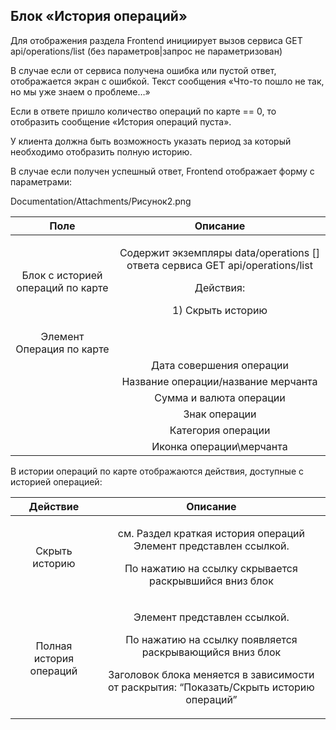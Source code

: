 ## **Блок «История операций»**
Для отображения раздела Frontend инициирует вызов сервиса GET api/operations/list (без параметров|запрос не параметризован)

В случае если от сервиса получена ошибка или пустой ответ, отображается экран с ошибкой. Текст сообщения «Что-то пошло не так, но мы уже знаем о проблеме…»

Если в ответе пришло количество операций по карте == 0, то отобразить сообщение «История операций пуста».

У клиента должна быть возможность указать период за который необходимо отобразить полную историю.

В случае если получен успешный ответ, Frontend отображает форму с параметрами:

Documentation/Attachments/Рисунок2.png

|**Поле**|**Описание**|
| :-: | :-: |
|Блок с историей операций по карте|<p>Содержит экземпляры data/operations [] ответа сервиса GET api/operations/list</p><p>Действия:</p><p>1) Скрыть историю</p>|
|Элемент Операция по карте| |
| |Дата совершения операции|<p>Значение data/operations/transaction\_date ответа сервиса GET api/operations/list</p><p>sortType == date, в краткой истории должны отображаться операции за последние 10 дней</p><p>Sorting == desc, количество отображаемых операций не более 5, сортировка в порядке убывания</p>|
| |Название операции/название мерчанта|<p>Значение data/operations/mccName</p><p>В поле отображается 100 символов. Если значение больше, то отображается только часть текста и троеточие.</p>|
||Сумма и валюта операции|Значение data/operations/auth\_amount и data/operations/auth\_currency|
||Знак операции|<p>Значение data/operations/card\_sign</p><p>В случае если получено значение</p><p>•‘debit’ отобразить текст «Списание»</p><p>• ‘credit’ – отобразить текст «Зачисление»</p>|
||Категория операции|<p>Значение data/operations/oper\_type</p><p>` `Тип операции, IBN - оплата услуг в ИБ, POS - POS, ATM - наличка, BAL - платный запрос баланса карты, P2P - P2P, KOM - комиссия, KAS - наличка, ACC - перевод по счету.  </p><p></p><p></p>|
||Иконка операции\мерчанта|<p>data/operations/iconURL</p><p>Отображается иконка мерчанта</p><p>Если значение не получено, отображается иконка по-умолчанию</p><p></p>|
В истории операций по карте отображаются действия, доступные с историей операцией:

|**Действие**|**Описание**|
| :-: | :-: |
|Скрыть историю|<p>см. Раздел краткая история операций<br>Элемент представлен ссылкой.</p><p>По нажатию на ссылку скрывается раскрывшийся вниз блок</p>|
|Полная история операций |<p>Элемент представлен ссылкой.</p><p>По нажатию на ссылку появляется раскрывающийся вниз блок</p><p>Заголовок блока меняется в зависимости от раскрытия: “Показать/Скрыть историю операций”</p>|




